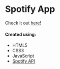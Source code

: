 # Spotify App

Check it out [here!](https://ianbrdeguzman.github.io/spotify-app/)

#### Created using:

-   HTML5
-   CSS3
-   JavaScript
-   [Spotify API](https://developer.spotify.com/)
